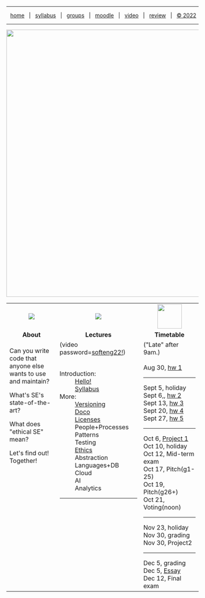 <a name=top><p>&nbsp;<hr>
<p align=center>
&nbsp;<a href="/README.md#top">home</a> &nbsp; | &nbsp;
<a href="/docs/syllabus.md#top">syllabus</a> &nbsp; | &nbsp;
<a href="https://docs.google.com/spreadsheets/d/1KuW-SH46KmFW0grEX2wT01jicUSew_5sr1QdGuSrweU/edit#gid=0">groups</a> &nbsp; | &nbsp;
<a href="https://moodle-courses2223.wolfware.ncsu.edu/course/view.php?id=1771">moodle</a> &nbsp; | &nbsp;
<a href="https://ncsu.hosted.panopto.com/Panopto/Pages/Sessions/List.aspx#folderID=%22389b8ebf-2f29-4c15-8231-aee9000e3f05%22">video</a> &nbsp; | &nbsp;
<a href="/docs/review.md">review</a> &nbsp; | &nbsp;
<a href="/LICENSE.md#top">&copy; 2022</a></p>
<hr>
<p align=center><a href="/README.md#top"><img  width=700 src="/etc/img/banner.png"></a></p>


<a name=timetable><table width="100%" border=0 align=center>
<tr>
<td align=center width=300><img src="/etc/img/review.gif"></td>
<td align=center width=300><img src="/etc/img/lectures.gif"></td>
<td align=center width=300><img width=64 src="/etc/img/time.png"></td>
</tr>
<tr>
<td align=center><b>About</b></td>
<td align=center><b>Lectures</b></td>
<td align=center><b>Timetable</b> </td>
</tr>
<tr>
<td valign=top>

<p>Can you write code that anyone  else  wants to  use and maintain?
<p>What's  SE's state-of-the-art?
<p>What does "ethical SE" mean?
<p>Let's find out! Together!


</td>
<td valign=top  xwidth="100px">
(video password=<a href="https://ncsu.hosted.panopto.com/Panopto/Pages/Sessions/List.aspx#folderID=%22389b8ebf-2f29-4c15-8231-aee9000e3f05%22">softeng22!</a>)
<br><br>
<dl>
 <dt>
    Introduction:
  </dt>
  <dd>
    <a href="/docs/hello.md">Hello!</a> <br>
    <a href="/docs/syllabus.md">Syllabus</a>
  </dd>
  <dt>
    More:
  </dt>
  <dd>
     <a href="/docs/goodrepo.md">Versioning</a><br>
        <a href="/docs/doc.md">Doco</a><br> 
        <a href="/docs/license.md">Licenses</a><br> 
      <!-- a href="/docs/people1.md">People</a --->People+Processes<br>
       <!-- a href="/docs/patterns.md">Patterns</a ---> Patterns <br>
    <!-- a href="/docs/testing.md">Testing</a ---> Testing <br>   
      <a href="/docs/ethics.md">Ethics</a></br>
      <!-- a href="/docs/abstract.md">Abstraction</a --->Abstraction<br>
      <!-- a href="/docs/abstract.md">Languages</a --->Languages+DB<br>
      <!-- a href="/docs/abstract.md">Languages</a --->Cloud<br>
      AI<br>
    <!-- a href="/docs/analytics.md">Analytics</a --->Analytics</br>
  </dd><hr>

</dl>

<!-- -------------------------------- -->

<td valign=top>
("Late" after 9am.)<br><br>
Aug 30, <a href="/docs/hw1.md">hw 1</a><br>
<hr>
Sept 5, holiday<br>
Sept 6,, <a href="/docs/hw2345.md">hw 2</a><br>
Sept 13, <a href="/docs/hw2345.md">hw 3</a><br>
Sept 20, <a href="/docs/hw2345.md">hw 4</a><br>
Sept 27, <a href="/docs/hw2345.md">hw 5</a><br>
<hr>
Oct 6, <a href="/docs/proj1.md">Project 1</a><br>
Oct 10, holiday<br>
Oct 12, Mid-term exam<br>
Oct 17, Pitch(g1-25)<br>
Oct 19, Pitch(g26+)<br>
Oct 21,  Voting(noon)<br>
<hr>
Nov 23, holiday<br>
Nov 30, grading<br>
Nov 30, <!-- a href="/docs/proj2.md">Project 2</a-->Project2<br>
<hr>
Dec 5, grading<br>
Dec 5, <a href="/docs/essay.md">Essay</a><br>
Dec 12, Final exam<br>
</td>
</tr>

</table>
